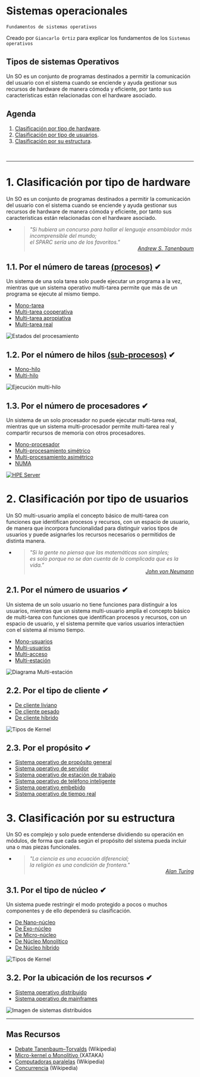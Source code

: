 # Sistemas operacionales
<p><code>Fundamentos de sistemas operativos</code></p>
<p>Creado por <code>Giancarlo Ortiz</code> para explicar los fundamentos de los <code>Sistemas operativos</code></p>

## Tipos de sistemas Operativos
Un SO es un conjunto de programas destinados a permitir la comunicación del usuario con el sistema cuando se enciende y ayuda gestionar sus recursos de hardware de manera cómoda y eficiente, por tanto sus caracteristicas están relacionadas con el hardware asociado.


## Agenda
1. [Clasificación por tipo de hardware](#1-clasificación-por-tipo-de-hardware).
1. [Clasificación por tipo de usuarios](#2-clasificación-por-tipo-de-usuarios).
1. [Clasificación por su estructura](#3-clasificación-por-su-estructura).

<br>


---
# 1. Clasificación por tipo de hardware
Un SO es un conjunto de programas destinados a permitir la comunicación del usuario con el sistema cuando se enciende y ayuda gestionar sus recursos de hardware de manera cómoda y eficiente, por tanto sus caracteristicas están relacionadas con el hardware asociado.

* ><i>"Si hubiera un concurso para hallar el lenguaje ensamblador más incomprensible del mundo;<br> el SPARC sería uno de los favoritos."</i><br>
<cite style="display:block; text-align: right">[Andrew S. Tanenbaum](https://es.wikipedia.org/wiki/Andrew_S._Tanenbaum)</cite>


## 1.1. Por el número de tareas [(procesos)][11_0] ✔
Un sistema de una sola tarea solo puede ejecutar un programa a la vez, mientras que un sistema operativo multi-tarea permite que más de un programa se ejecute al mismo tiempo.

* [Mono-tarea][11_1]
* [Multi-tarea cooperativa][11_2]
* [Multi-tarea apropiativa][11_3]
* [Multi-tarea real][11_4]

![Estados del procesamiento](../21-Multitarea/img/process_state.svg "Diagrama de estados procesamiento")

[11_0]:https://es.wikipedia.org/wiki/Proceso_(inform%C3%A1tica)#
[11_1]:https://es.wikipedia.org/wiki/Monotarea
[11_2]:https://es.wikipedia.org/wiki/Multitarea_cooperativa
[11_3]:https://es.wikipedia.org/wiki/Multitarea_apropiativa
[11_4]:https://es.wikipedia.org/wiki/Multitarea#Real


## 1.2. Por el número de hilos [(sub-procesos)][12_0] ✔
* [Mono-hilo][12_1]
* [Multi-hilo][12_2]

![Ejecución multi-hilo](img/Multithreading.png "5 hilos por núcleo")

[12_0]:https://es.wikipedia.org/wiki/Hilo_(inform%C3%A1tica)#
[12_1]:https://es.wikipedia.org/wiki/Hilo_(inform%C3%A1tica)#
[12_2]:https://es.wikipedia.org/wiki/Multihilo


## 1.3. Por el número de procesadores ✔
Un sistema de un solo procesador no puede ejecutar multi-tarea real, mientras que un sistema multi-procesador permite multi-tarea real y compartir recursos de memoria con otros procesadores.

* [Mono-procesador][13_1]
* [Multi-procesamiento simétrico][13_2]
* [Multi-procesamiento asimétrico][13_3]
* [NUMA][13_4]

[![HPE Server](img/HPE-ProLiant-DL385-Gen10.png "ProLiant-DL385")](https://buy.hpe.com/es/es/servers/proliant-dl-servers/proliant-dl300-servers/proliant-dl385-server/hpe-proliant-dl385-gen10-plus-v2-server/p/1013291283)

[13_1]:https://es.wikipedia.org/wiki/Monoprocesador
[13_2]:https://es.wikipedia.org/wiki/Multiprocesamiento_sim%C3%A9trico
[13_3]:https://en.wikipedia.org/wiki/Asymmetric_multiprocessing
[13_4]:https://es.wikipedia.org/wiki/NUMA


# 2. Clasificación por tipo de usuarios
Un SO multi-usuario amplía el concepto básico de multi-tarea con funciones que identifican procesos y recursos, con un espacio de usuario, de manera que incorpora funcionalidad para distinguir varios tipos de usuarios y puede asignarles los recursos necesarios o permitidos de distinta manera.

* ><i>"Si la gente no piensa que las matemáticas son simples;<br> es solo porque no se dan cuenta de lo complicada que es la vida."</i><br>
<cite style="display:block; text-align: right">[John von Neumann](https://es.wikipedia.org/wiki/John_von_Neumann)</cite>


## 2.1. Por el número de usuarios ✔
Un sistema de un solo usuario no tiene funciones para distinguir a los usuarios, mientras que un sistema multi-usuario amplía el concepto básico de multi-tarea con funciones que identifican procesos y recursos, con un espacio de usuario, y el sistema permite que varios usuarios interactúen con el sistema al mismo tiempo.

* [Mono-usuarios][21_1]
* [Multi-usuarios][21_2]
* [Multi-acceso][21_3]
* [Multi-estación][21_4]

![Diagrama Multi-estación](img/multi-station.svg "Multi-estación")

[21_1]:https://es.wikipedia.org/wiki/Monousuario
[21_2]:https://es.wikipedia.org/wiki/Multiusuario
[21_3]:https://es.wikipedia.org/wiki/Multiacceso
[21_4]:https://es.wikipedia.org/wiki/Multiestaci%C3%B3n


## 2.2. Por el tipo de cliente ✔
* [De cliente liviano][22_1]
* [De cliente pesado][22_2]
* [De cliente híbrido][22_3]

![Tipos de Kernel](img/HP-thin-client.png "Kernel")

[22_1]:https://es.wikipedia.org/wiki/Cliente_liviano
[22_2]:https://es.wikipedia.org/wiki/Cliente_pesado
[22_3]:https://es.wikipedia.org/wiki/Cliente_h%C3%ADbrido


## 2.3. Por el propósito ✔
* [Sistema operativo de propósito general][23_1]
* [Sistema operativo de servidor][23_4]
* [Sistema operativo de estación de trabajo][23_2]
* [Sistema operativo de teléfono inteligente][23_3]
* [Sistema operativo embebido][23_6]
* [Sistema operativo de tiempo real][23_7]

[23_1]:https://es.wikipedia.org/wiki/Estaci%C3%B3n_de_trabajo
[23_2]:https://es.wikipedia.org/wiki/Estaci%C3%B3n_de_trabajo
[23_3]:https://es.wikipedia.org/wiki/Tel%C3%A9fono_inteligente
[23_4]:https://es.wikipedia.org/wiki/Servidor
[23_6]:https://es.wikipedia.org/wiki/Sistema_operativo_embebido
[23_7]:https://es.wikipedia.org/wiki/Sistema_operativo_de_tiempo_real


# 3. Clasificación por su estructura
Un SO es complejo y solo puede entenderse dividiendo su operación en módulos, de forma que cada según el propósito del sistema pueda incluir una o mas piezas funcionales.

* ><i>"La ciencia es una ecuación diferencial;<br> la religión es una condición de frontera."</i><br>
<cite style="display:block; text-align: right">[Alan Turing](https://es.wikipedia.org/wiki/Alan_Turing)</cite>


## 3.1. Por el tipo de núcleo ✔
Un sistema puede restringir el modo protegido a pocos o muchos componentes y de ello dependerá su clasificación.

* [De Nano-núcleo][31_1]
* [De Exo-núcleo][31_2]
* [De Micro-núcleo][31_3]
* [De Núcleo Monolítico][31_4]
* [De Núcleo híbrido][31_5]

![Tipos de Kernel](img/type-kernel.svg "Kernel")

[31_1]:https://en.wikipedia.org/wiki/Microkernel#Nanokernel
[31_2]:https://en.wikipedia.org/wiki/Exokernel
[31_3]:https://es.wikipedia.org/wiki/Micron%C3%BAcleo
[31_4]:https://es.wikipedia.org/wiki/N%C3%BAcleo_monol%C3%ADtico
[31_5]:https://es.wikipedia.org/wiki/N%C3%BAcleo_h%C3%ADbrido


## 3.2. Por la ubicación de los recursos ✔
* [Sistema operativo distribuido][32_1]
* [Sistema operativo de mainframes][32_2]

![Imagen de sistemas distribuidos](img/os-distributed.svg "Sistemas Distribuidos")

[32_1]:https://en.wikipedia.org/wiki/Distributed_operating_system
[32_2]:https://es.wikipedia.org/wiki/Unidad_central


---
## Mas Recursos
- [Debate Tanenbaum–Torvalds](https://es.wikipedia.org/wiki/Debate_Tanenbaum%E2%80%93Torvalds) (Wikipedia)
- [Micro-kernel o Monolitivo ](https://www.xataka.com/historia-tecnologica/linux-esta-obsoleto-historia-detras-declaracion-que-provoco-debate-apasionante-acerca-este-sistema-operativo-1) (XATAKA)
- [Computadoras paralelas](https://es.wikipedia.org/wiki/Computaci%C3%B3n_paralela#Clases_de_computadoras_paralelas) (Wikipedia)
- [Concurrencia](https://es.wikipedia.org/wiki/Concurrencia_(inform%C3%A1tica)) (Wikipedia)